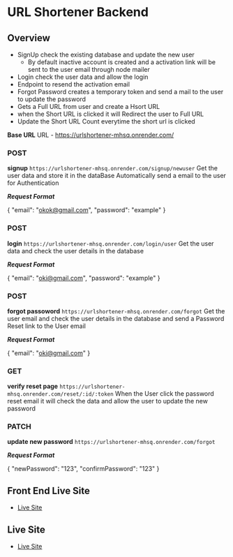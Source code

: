 # URL Shortener Backend

## Overview
- SignUp check the existing database and update the new user
  - By default inactive account is created and a activation link will be sent to the user email through node mailer
- Login check the user data and allow the login
- Endpoint to resend the activation email
- Forgot Password creates a temporary token and send a mail to the user to update the password
- Gets a Full URL from user and create a Hsort URL
- when the Short URL is clicked it will Redirect the user to Full URL
- Update the Short URL Count everytime the short url is clicked

**Base URL**
URL - https://urlshortener-mhsq.onrender.com/

### POST
**signup**
  `https://urlshortener-mhsq.onrender.com/signup/newuser`
Get the user data and store it in the dataBase
Automatically send a email to the user for Authentication

***Request Format***

{
    "email": "okok@gmail.com",
    "password": "example"
}

### POST
**login**
  `https://urlshortener-mhsq.onrender.com/login/user`
Get the user data and check the user details in the database

***Request Format***

{
    "email": "oki@gmail.com",
    "password": "example"
}

### POST
**forgot passoword**
  `https://urlshortener-mhsq.onrender.com/forgot`
Get the user email and check the user details in the database and send a Password Reset link to the User email

***Request Format***

{
    "email": "oki@gmail.com"
}

### GET
**verify reset page**
  `https://urlshortener-mhsq.onrender.com/reset/:id/:token`
When the User click the password reset email it will check the data and allow the user to update the new password

### PATCH
**update new password**
  `https://urlshortener-mhsq.onrender.com/forgot`
  
***Request Format***

{
  "newPassword": "123",
  "confirmPassword": "123"
}

## Front End Live Site
- [Live Site](https://serene-douhua-9e2d21.netlify.app/)

## Live Site
- [Live Site](https://urlshortener-mhsq.onrender.com/)
